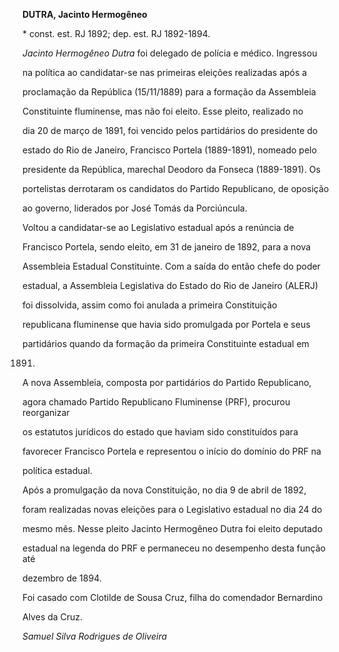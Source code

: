 **DUTRA, Jacinto Hermogêneo**



\* const. est. RJ 1892; dep. est. RJ 1892-1894.



*Jacinto Hermogêneo Dutra* foi delegado de polícia e médico. Ingressou

na política ao candidatar-se nas primeiras eleições realizadas após a

proclamação da República (15/11/1889) para a formação da Assembleia

Constituinte fluminense, mas não foi eleito. Esse pleito, realizado no

dia 20 de março de 1891, foi vencido pelos partidários do presidente do

estado do Rio de Janeiro, Francisco Portela (1889-1891), nomeado pelo

presidente da República, marechal Deodoro da Fonseca (1889-1891). Os

portelistas derrotaram os candidatos do Partido Republicano, de oposição

ao governo, liderados por José Tomás da Porciúncula.



Voltou a candidatar-se ao Legislativo estadual após a renúncia de

Francisco Portela, sendo eleito, em 31 de janeiro de 1892, para a nova

Assembleia Estadual Constituinte. Com a saída do então chefe do poder

estadual, a Assembleia Legislativa do Estado do Rio de Janeiro (ALERJ)

foi dissolvida, assim como foi anulada a primeira Constituição

republicana fluminense que havia sido promulgada por Portela e seus

partidários quando da formação da primeira Constituinte estadual em

1891.



A nova Assembleia, composta por partidários do Partido Republicano,

agora chamado Partido Republicano Fluminense (PRF), procurou reorganizar

os estatutos jurídicos do estado que haviam sido constituídos para

favorecer Francisco Portela e representou o início do domínio do PRF na

política estadual.



Após a promulgação da nova Constituição, no dia 9 de abril de 1892,

foram realizadas novas eleições para o Legislativo estadual no dia 24 do

mesmo mês. Nesse pleito Jacinto Hermogêneo Dutra foi eleito deputado

estadual na legenda do PRF e permaneceu no desempenho desta função até

dezembro de 1894.



Foi casado com Clotilde de Sousa Cruz, filha do comendador Bernardino

Alves da Cruz.



*Samuel Silva Rodrigues de Oliveira*



